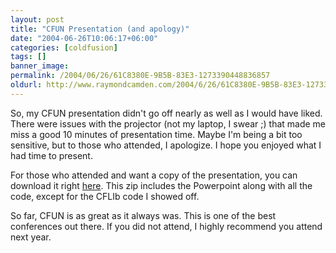 ```yaml
---
layout: post
title: "CFUN Presentation (and apology)"
date: "2004-06-26T10:06:17+06:00"
categories: [coldfusion]
tags: []
banner_image: 
permalink: /2004/06/26/61C8380E-9B5B-83E3-1273390448836857
oldurl: http://www.raymondcamden.com/2004/6/26/61C8380E-9B5B-83E3-1273390448836857
---
```


So, my CFUN presentation didn't go off nearly as well as I would have liked. There were issues with the projector (not my laptop, I swear ;) that made me miss a good 10 minutes of presentation time. Maybe I'm being a bit too sensitive, but to those who attended, I apologize. I hope you enjoyed what I had time to present. 

For those who attended and want a copy of the presentation, you can download it right 
<a href="http://www.camdenfamily.com/morpheus/downloads/cfun04.zip">here</a>. This zip includes the Powerpoint along with all the code, except for the CFLIb code I showed off.

So far, CFUN is as great as it always was. This is one of the best conferences out there. If you did not attend, I highly recommend you attend next year.